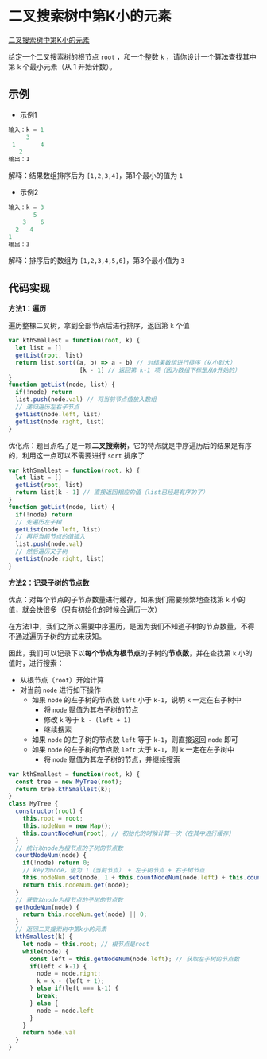 # 二叉搜索树中第K小的元素

[二叉搜索树中第K小的元素](https://leetcode.cn/problems/kth-smallest-element-in-a-bst/)

给定一个二叉搜索树的根节点 `root` ，和一个整数 `k` ，请你设计一个算法查找其中第 `k` 个最小元素（从 1 开始计数）。



## 示例

- 示例1

```js
输入：k = 1
     3
 1       4 
   2
输出：1
```

解释：结果数组排序后为 `[1,2,3,4]`，第1个最小的值为 `1`

- 示例2

```js
输入：k = 3
       5
    3    6
  2   4
1
输出：3
```

解释：排序后的数组为 `[1,2,3,4,5,6]`，第3个最小值为 `3`



## 代码实现

**方法1：遍历**

遍历整棵二叉树，拿到全部节点后进行排序，返回第 `k` 个值

```js
var kthSmallest = function(root, k) {
  let list = []
  getList(root, list)
  return list.sort((a, b) => a - b) // 对结果数组进行排序（从小到大）
  					[k - 1] // 返回第 k-1 项（因为数组下标是从0开始的）
}
function getList(node, list) {
  if(!node) return
  list.push(node.val) // 将当前节点值放入数组
  // 递归遍历左右子节点
  getList(node.left, list)
  getList(node.right, list)
}
```

优化点：题目点名了是一颗**二叉搜索树**，它的特点就是中序遍历后的结果是有序的，利用这一点可以不需要进行 `sort` 排序了

```js
var kthSmallest = function(root, k) {
  let list = []
  getList(root, list)
  return list[k - 1] // 直接返回相应的值（list已经是有序的了）
}
function getList(node, list) {
  if(!node) return
  // 先遍历左子树
  getList(node.left, list)
  // 再将当前节点的值插入
  list.push(node.val)
  // 然后遍历又子树
  getList(node.right, list)
}
```



**方法2：记录子树的节点数**

优点：对每个节点的子节点数量进行缓存，如果我们需要频繁地查找第 `k` 小的值，就会快很多（只有初始化的时候会遍历一次）

在方法1中，我们之所以需要中序遍历，是因为我们不知道子树的节点数量，不得不通过遍历子树的方式来获知。

因此，我们可以记录下以**每个节点为根节点**的子树的**节点数**，并在查找第 `k` 小的值时，进行搜索：

- 从根节点（`root`）开始计算
- 对当前 `node` 进行如下操作
  - 如果 `node` 的左子树的节点数 `left` 小于 `k-1`，说明 `k` 一定在右子树中
    - 将 `node` 赋值为其右子树的节点
    - 修改 `k` 等于 `k - (left + 1)`
    - 继续搜索
  - 如果 `node` 的左子树的节点数 `left` 等于 `k-1`，则直接返回 `node` 即可
  - 如果 `node` 的左子树的节点数 `left` 大于 `k-1`，则 `k` 一定在左子树中
    - 将 `node` 赋值为其左子树的节点，并继续搜索

```js
var kthSmallest = function(root, k) {
  const tree = new MyTree(root);
  return tree.kthSmallest(k);
}
class MyTree {
  constructor(root) {
    this.root = root;
    this.nodeNum = new Map();
    this.countNodeNum(root); // 初始化的时候计算一次（在其中进行缓存）
  }
  // 统计以node为根节点的子树的节点数
  countNodeNum(node) {
    if(!node) return 0;
    // key为node，值为 1（当前节点） + 左子树节点 + 右子树节点
    this.nodeNum.set(node, 1 + this.countNodeNum(node.left) + this.countNodeNum(node.right));
    return this.nodeNum.get(node);
  }
  // 获取以node为根节点的子树的节点数
  getNodeNum(node) {
    return this.nodeNum.get(node) || 0;
  }
  // 返回二叉搜索树中第k小的元素
  kthSmallest(k) {
    let node = this.root; // 根节点是root
    while(node) {
      const left = this.getNodeNum(node.left); // 获取左子树的节点数
      if(left < k-1) {
        node = node.right;
        k = k - (left + 1);
      } else if(left === k-1) {
        break;
      } else {
        node = node.left
      }
    }
    return node.val
  }
}
```









































